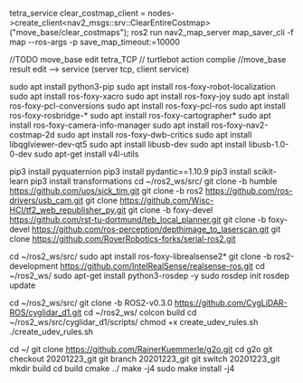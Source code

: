 tetra_service
  clear_costmap_client = nodes->create_client<nav2_msgs::srv::ClearEntireCostmap>("move_base/clear_costmaps");
ros2 run nav2_map_server map_saver_cli -f map --ros-args -p save_map_timeout:=10000

//TODO move_base edit
tetra_TCP // turtlebot action complie
//move_base result edit --> service (server tcp, client service)

sudo apt install python3-pip
sudo apt install ros-foxy-robot-localization
sudo apt install ros-foxy-xacro
sudo apt install ros-foxy-joy
sudo apt install ros-foxy-pcl-conversions
sudo apt install ros-foxy-pcl-ros
sudo apt install ros-foxy-rosbridge-*
sudo apt install ros-foxy-cartographer*
sudo apt install ros-foxy-camera-info-manager
sudo apt install ros-foxy-nav2-costmap-2d
sudo apt install ros-foxy-dwb-critics
sudo apt install libqglviewer-dev-qt5
sudo apt install libusb-dev
sudo apt install libusb-1.0-0-dev
sudo apt-get install v4l-utils

pip3 install pyquaternion
pip3 install pydantic==1.10.9
pip3 install scikit-learn
pip3 install transformations
cd ~/ros2_ws/src/
git clone -b humble https://github.com/uos/sick_tim.git
git clone -b ros2 https://github.com/ros-drivers/usb_cam.git
git clone https://github.com/Wisc-HCI/tf2_web_republisher_py.git
git clone -b foxy-devel https://github.com/rst-tu-dortmund/teb_local_planner.git
git clone -b foxy-devel https://github.com/ros-perception/depthimage_to_laserscan.git
git clone https://github.com/RoverRobotics-forks/serial-ros2.git

cd ~/ros2_ws/src/
sudo apt install ros-foxy-librealsense2*
git clone -b ros2-development https://github.com/IntelRealSense/realsense-ros.git
cd ~/ros2_ws/
sudo apt-get install python3-rosdep -y
sudo rosdep init
rosdep update

cd ~/ros2_ws/src/
git clone -b ROS2-v0.3.0 https://github.com/CygLiDAR-ROS/cyglidar_d1.git
cd ~/ros2_ws/
colcon build
cd ~/ros2_ws/src/cyglidar_d1/scripts/
chmod +x create_udev_rules.sh
./create_udev_rules.sh

cd ~/
git clone https://github.com/RainerKuemmerle/g2o.git
cd g2o
git checkout 20201223_git
git branch 20201223_git
git switch 20201223_git
mkdir build
cd build
cmake ../
make -j4
sudo make install -j4
